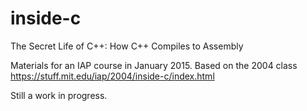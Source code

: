 # inside-c
The Secret Life of C++: How C++ Compiles to Assembly

Materials for an IAP course in January 2015. Based on the 2004 class https://stuff.mit.edu/iap/2004/inside-c/index.html

Still a work in progress.
